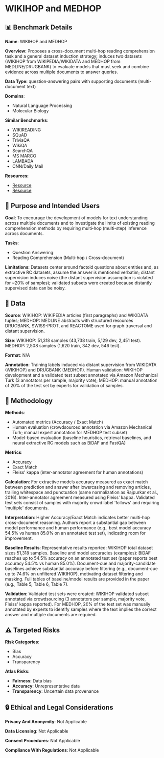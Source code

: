 # WIKIHOP and MEDHOP

## 📊 Benchmark Details

**Name**: WIKIHOP and MEDHOP

**Overview**: Proposes a cross-document multi-hop reading comprehension task and a general dataset induction strategy; induces two datasets (WIKIHOP from WIKIPEDIA/WIKIDATA and MEDHOP from MEDLINE/DRUGBANK) to evaluate models that must seek and combine evidence across multiple documents to answer queries.

**Data Type**: question-answering pairs with supporting documents (multi-document text)

**Domains**:
- Natural Language Processing
- Molecular Biology

**Similar Benchmarks**:
- WIKIREADING
- SQuAD
- TriviaQA
- WikiQA
- SearchQA
- MS MARCO
- LAMBADA
- CNN/Daily Mail

**Resources**:
- [Resource](http://qangaroo.cs.ucl.ac.uk)
- [Resource](https://arxiv.org/abs/1710.06481v2)

## 🎯 Purpose and Intended Users

**Goal**: To encourage the development of models for text understanding across multiple documents and to investigate the limits of existing reading comprehension methods by requiring multi-hop (multi-step) inference across documents.

**Tasks**:
- Question Answering
- Reading Comprehension (Multi-hop / Cross-document)

**Limitations**: Datasets center around factoid questions about entities and, as extractive RC datasets, assume the answer is mentioned verbatim; distant supervision induces noise (the distant supervision assumption is violated for ~20% of samples); validated subsets were created because distantly supervised data can be noisy.

## 💾 Data

**Source**: WIKIHOP: WIKIPEDIA articles (first paragraphs) and WIKIDATA tuples; MEDHOP: MEDLINE abstracts with structured resources DRUGBANK, SWISS-PROT, and REACTOME used for graph traversal and distant supervision.

**Size**: WIKIHOP: 51,318 samples (43,738 train, 5,129 dev, 2,451 test). MEDHOP: 2,508 samples (1,620 train, 342 dev, 546 test).

**Format**: N/A

**Annotation**: Training labels induced via distant supervision from WIKIDATA (WIKIHOP) and DRUGBANK (MEDHOP). Human validation: WIKIHOP development and a validated test subset annotated via Amazon Mechanical Turk (3 annotators per sample, majority vote); MEDHOP: manual annotation of 20% of the test set by experts for validation of samples.

## 🔬 Methodology

**Methods**:
- Automated metrics (Accuracy / Exact Match)
- Human evaluation (crowdsourced annotation via Amazon Mechanical Turk; manual expert annotation for MEDHOP test subset)
- Model-based evaluation (baseline heuristics, retrieval baselines, and neural extractive RC models such as BiDAF and FastQA)

**Metrics**:
- Accuracy
- Exact Match
- Fleiss' kappa (inter-annotator agreement for human annotations)

**Calculation**: For extractive models accuracy measured as exact match between prediction and answer after lowercasing and removing articles, trailing whitespace and punctuation (same normalization as Rajpurkar et al., 2016). Inter-annotator agreement measured using Fleiss' kappa. Validated test sets consist of samples with majority crowd label 'follows' and requiring 'multiple' documents.

**Interpretation**: Higher Accuracy/Exact Match indicates better multi-hop cross-document reasoning. Authors report a substantial gap between model performance and human performance (e.g., best model accuracy 54.5% vs human 85.0% on an annotated test set), indicating room for improvement.

**Baseline Results**: Representative results reported: WIKIHOP total dataset sizes 51,318 samples. Baseline and model accuracies (examples): BiDAF reaches up to 54.5% accuracy on an annotated test set (paper reports best accuracy 54.5% vs human 85.0%). Document-cue and majority-candidate baselines achieve substantial accuracy before filtering (e.g., document-cue up to 74.6% on unfiltered WIKIHOP), motivating dataset filtering and masking. Full tables of baseline/model results are provided in the paper (e.g., Table 5, Table 6, Table 7).

**Validation**: Validated test sets were created: WIKIHOP validated subset annotated via crowdsourcing (3 annotators per sample, majority vote, Fleiss' kappa reported). For MEDHOP, 20% of the test set was manually annotated by experts to identify samples where the text implies the correct answer and multiple documents are required.

## ⚠️ Targeted Risks

**Risk Categories**:
- Bias
- Accuracy
- Transparency

**Atlas Risks**:
- **Fairness**: Data bias
- **Accuracy**: Unrepresentative data
- **Transparency**: Uncertain data provenance

## 🔒 Ethical and Legal Considerations

**Privacy And Anonymity**: Not Applicable

**Data Licensing**: Not Applicable

**Consent Procedures**: Not Applicable

**Compliance With Regulations**: Not Applicable
